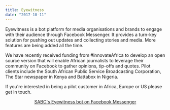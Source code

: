 ```yaml
---
title: Eyewitness
date: "2017-10-11"
---
```


Eyewitness is a bot platform for media organisations and brands to engage with their audience through Facebook Messenger. It provides a turn-key solution for pushing out updates and collecting stories and media. More features are being added all the time.


We have recently received funding from #innovateAfrica to develop an open source version that will enable African journalists to leverage their community on Facebook to gather opinions, tip-offs and quotes.  Pilot clients include the South African Public Service Broadcasting Corporation, The Star newspaper in Kenya and Battabox in Nigeria. 


If you're interested in being a pilot customer in Africa, Europe or US please get in touch.  


<p style="text-align: center;">
    <a href="https://www.messenger.com/t/SABCNewsOnline">SABC's Eyewitness bot on Facebook Messenger</a>
</p>